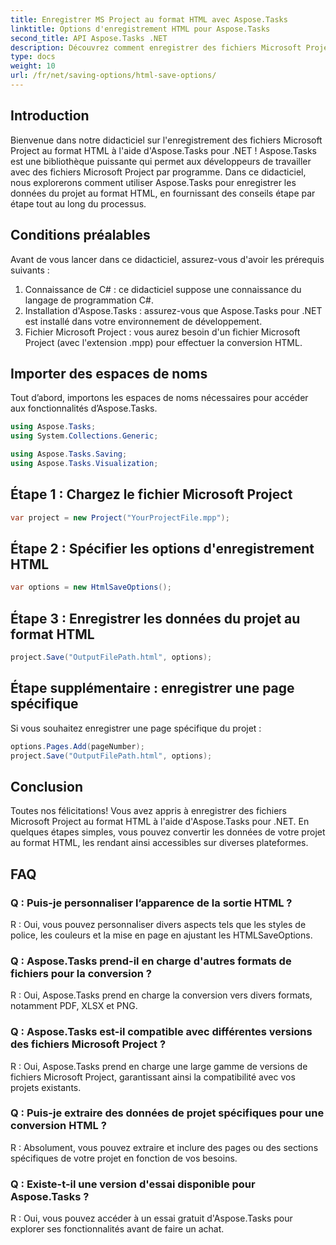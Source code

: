 ```yaml
---
title: Enregistrer MS Project au format HTML avec Aspose.Tasks
linktitle: Options d'enregistrement HTML pour Aspose.Tasks
second_title: API Aspose.Tasks .NET
description: Découvrez comment enregistrer des fichiers Microsoft Project au format HTML à l'aide d'Aspose.Tasks pour .NET. Convertissez les données du projet sans effort grâce à notre guide étape par étape.
type: docs
weight: 10
url: /fr/net/saving-options/html-save-options/
---
```

## Introduction
Bienvenue dans notre didacticiel sur l'enregistrement des fichiers Microsoft Project au format HTML à l'aide d'Aspose.Tasks pour .NET ! Aspose.Tasks est une bibliothèque puissante qui permet aux développeurs de travailler avec des fichiers Microsoft Project par programme. Dans ce didacticiel, nous explorerons comment utiliser Aspose.Tasks pour enregistrer les données du projet au format HTML, en fournissant des conseils étape par étape tout au long du processus.
## Conditions préalables
Avant de vous lancer dans ce didacticiel, assurez-vous d'avoir les prérequis suivants :
1. Connaissance de C# : ce didacticiel suppose une connaissance du langage de programmation C#.
2. Installation d'Aspose.Tasks : assurez-vous que Aspose.Tasks pour .NET est installé dans votre environnement de développement.
3. Fichier Microsoft Project : vous aurez besoin d'un fichier Microsoft Project (avec l'extension .mpp) pour effectuer la conversion HTML.

## Importer des espaces de noms
Tout d’abord, importons les espaces de noms nécessaires pour accéder aux fonctionnalités d’Aspose.Tasks.
```csharp
using Aspose.Tasks;
using System.Collections.Generic;

using Aspose.Tasks.Saving;
using Aspose.Tasks.Visualization;
```

## Étape 1 : Chargez le fichier Microsoft Project
```csharp
var project = new Project("YourProjectFile.mpp");
```
## Étape 2 : Spécifier les options d'enregistrement HTML
```csharp
var options = new HtmlSaveOptions();
```
## Étape 3 : Enregistrer les données du projet au format HTML
```csharp
project.Save("OutputFilePath.html", options);
```
## Étape supplémentaire : enregistrer une page spécifique
Si vous souhaitez enregistrer une page spécifique du projet :
```csharp
options.Pages.Add(pageNumber);
project.Save("OutputFilePath.html", options);
```

## Conclusion
Toutes nos félicitations! Vous avez appris à enregistrer des fichiers Microsoft Project au format HTML à l'aide d'Aspose.Tasks pour .NET. En quelques étapes simples, vous pouvez convertir les données de votre projet au format HTML, les rendant ainsi accessibles sur diverses plateformes.
## FAQ
### Q : Puis-je personnaliser l’apparence de la sortie HTML ?
R : Oui, vous pouvez personnaliser divers aspects tels que les styles de police, les couleurs et la mise en page en ajustant les HTMLSaveOptions.
### Q : Aspose.Tasks prend-il en charge d'autres formats de fichiers pour la conversion ?
R : Oui, Aspose.Tasks prend en charge la conversion vers divers formats, notamment PDF, XLSX et PNG.
### Q : Aspose.Tasks est-il compatible avec différentes versions des fichiers Microsoft Project ?
R : Oui, Aspose.Tasks prend en charge une large gamme de versions de fichiers Microsoft Project, garantissant ainsi la compatibilité avec vos projets existants.
### Q : Puis-je extraire des données de projet spécifiques pour une conversion HTML ?
R : Absolument, vous pouvez extraire et inclure des pages ou des sections spécifiques de votre projet en fonction de vos besoins.
### Q : Existe-t-il une version d'essai disponible pour Aspose.Tasks ?
R : Oui, vous pouvez accéder à un essai gratuit d'Aspose.Tasks pour explorer ses fonctionnalités avant de faire un achat.